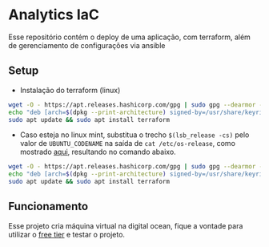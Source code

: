 # Analytics IaC
Esse repositório contém o deploy de uma aplicação, com terraform, além de gerenciamento de configurações via ansible

## Setup

- Instalação do terraform (linux)
```bash
wget -O - https://apt.releases.hashicorp.com/gpg | sudo gpg --dearmor -o /usr/share/keyrings/hashicorp-archive-keyring.gpg
echo "deb [arch=$(dpkg --print-architecture) signed-by=/usr/share/keyrings/hashicorp-archive-keyring.gpg] https://apt.releases.hashicorp.com $(lsb_release -cs) main" | sudo tee /etc/apt/sources.list.d/hashicorp.list
sudo apt update && sudo apt install terraform
```

- Caso esteja no linux mint, substitua o trecho `$(lsb_release -cs)` pelo valor de `UBUNTU_CODENAME` na saída de `cat /etc/os-release`, como mostrado [aqui](https://stackoverflow.com/questions/78592832/cannot-install-hashicorp-vault-in-linuxmint-21-3-the-repository-does-not-have), resultando no comando abaixo.

```bash
wget -O - https://apt.releases.hashicorp.com/gpg | sudo gpg --dearmor -o /usr/share/keyrings/hashicorp-archive-keyring.gpg
echo "deb [arch=$(dpkg --print-architecture) signed-by=/usr/share/keyrings/hashicorp-archive-keyring.gpg] https://apt.releases.hashicorp.com $(sed 's/UBUNTU_CODENAME=//;t;d' /etc/os-release) main" | sudo tee /etc/apt/sources.list.d/hashicorp.list
sudo apt update && sudo apt install terraform
```


## Funcionamento

Esse projeto cria máquina virtual na digital ocean, fique a vontade para utilizar o [free tier](https://cloud.digitalocean.com/registrations/new) e testar o projeto.
